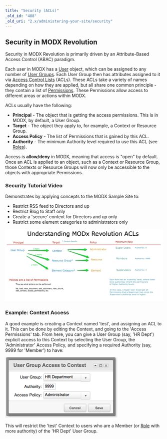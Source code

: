 ```yaml
---
title: "Security (ACLs)"
_old_id: "488"
_old_uri: "2.x/administering-your-site/security"
---
```


## Security in MODX Revolution

Security in MODX Revolution is primarily driven by an Attribute-Based Access Control (ABAC) paradigm.

Each user in MODX has a [User](building-sites/client-proofing/security/users "Users") object, which can be assigned to any number of [User Groups](building-sites/client-proofing/security/user-groups "User Groups"). Each User Group then has attributes assigned to it via [Access Control Lists](building-sites/client-proofing/security/policies/acls "ACLs") (ACLs). These ACLs take a variety of names depending on how they are applied, but all share one common principle - they contain a list of [Permissions](building-sites/client-proofing/security/policies/permissions "Permissions"). These Permissions allow access to different areas or actions within MODX.

ACLs usually have the following:

- **Principal** - The object that is getting the access permissions. This is in MODX, by default, a User Group.
- **Target** - The object they apply to, for example, a Context or Resource Group.
- **Access Policy** - The list of Permissions that is gained by this ACL.
- **Authority** - The minimum Authority level required to use this ACL (see [Roles](building-sites/client-proofing/security/roles "Roles")).

Access is **allow/deny** in MODX, meaning that access is "open" by default. Once an ACL is applied to an object, such as a Context or Resource Group, those Contexts or Resource Groups will now only be accessible to the objects with appropriate Permissions.

### Security Tutorial Video

Demonstrates by applying concepts to the MODX Sample Site to:

- Restrict RSS feed to Directors and up
- Restrict Blog to Staff only
- Create a 'secure' context for Directors and up only
- Restrict some element categories to administrators only

![](understanding-revo-acls.jpg)

### Example: Context Access

A good example is creating a Context named 'test', and assigning an ACL to it. This can be done by editing the Context, and going to the 'Access Permissions' tab. From here, you can give a User Group (say, 'HR Dept') explicit access to this Context by selecting the User Group, the 'Administrator' Access Policy, and specifying a required Authority (say, 9999 for 'Member') to have:

![](sec-ugctx1.png)

This will restrict the 'test' Context to users who are a Member (or [Role](building-sites/client-proofing/security/roles "Roles") with more authority) of the 'HR Dept' User Group.
